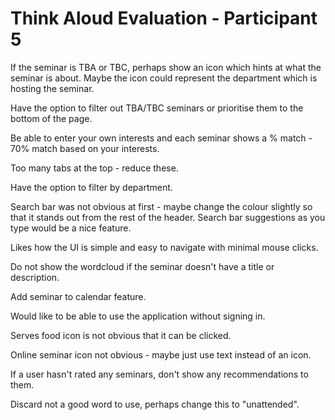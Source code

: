 # Think Aloud Evaluation - Participant 5

If the seminar is TBA or TBC, perhaps show an icon which hints at what the seminar is about. Maybe the icon could represent the department which is hosting the seminar.

Have the option to filter out TBA/TBC seminars or prioritise them to the bottom of the page.

Be able to enter your own interests and each seminar shows a % match - 70% match based on your interests.

Too many tabs at the top - reduce these.

Have the option to filter by department.

Search bar was not obvious at first - maybe change the colour slightly so that it stands out from the rest of the header. Search bar suggestions as you type would be a nice feature.

Likes how the UI is simple and easy to navigate with minimal mouse clicks.

Do not show the wordcloud if the seminar doesn't have a title or description.

Add seminar to calendar feature.

Would like to be able to use the application without signing in.

Serves food icon is not obvious that it can be clicked.

Online seminar icon not obvious - maybe just use text instead of an icon.

If a user hasn't rated any seminars, don't show any recommendations to them.

Discard not a good word to use, perhaps change this to "unattended".
